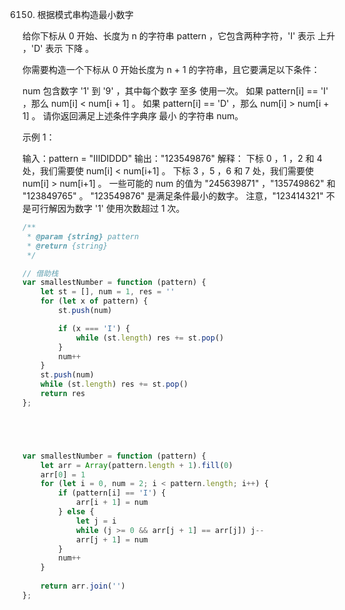 6150. 根据模式串构造最小数字

给你下标从 0 开始、长度为 n 的字符串 pattern ，它包含两种字符，'I' 表示 上升 ，'D' 表示 下降 。

你需要构造一个下标从 0 开始长度为 n + 1 的字符串，且它要满足以下条件：

num 包含数字 '1' 到 '9' ，其中每个数字 至多 使用一次。
如果 pattern[i] == 'I' ，那么 num[i] < num[i + 1] 。
如果 pattern[i] == 'D' ，那么 num[i] > num[i + 1] 。
请你返回满足上述条件字典序 最小 的字符串 num。

 

示例 1：

输入：pattern = "IIIDIDDD"
输出："123549876"
解释：
下标 0 ，1 ，2 和 4 处，我们需要使 num[i] < num[i+1] 。
下标 3 ，5 ，6 和 7 处，我们需要使 num[i] > num[i+1] 。
一些可能的 num 的值为 "245639871" ，"135749862" 和 "123849765" 。
"123549876" 是满足条件最小的数字。
注意，"123414321" 不是可行解因为数字 '1' 使用次数超过 1 次。
```js
/**
 * @param {string} pattern
 * @return {string}
 */

// 借助栈
var smallestNumber = function (pattern) {
    let st = [], num = 1, res = ''
    for (let x of pattern) {
        st.push(num)

        if (x === 'I') {
            while (st.length) res += st.pop()
        }
        num++
    }
    st.push(num)
    while (st.length) res += st.pop()
    return res
};





var smallestNumber = function (pattern) {
    let arr = Array(pattern.length + 1).fill(0)
    arr[0] = 1
    for (let i = 0, num = 2; i < pattern.length; i++) {
        if (pattern[i] == 'I') {
            arr[i + 1] = num
        } else {
            let j = i
            while (j >= 0 && arr[j + 1] == arr[j]) j--
            arr[j + 1] = num
        }
        num++
    }
    
    return arr.join('')
};